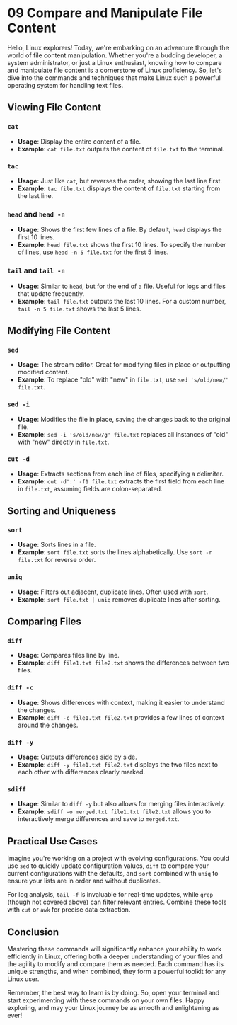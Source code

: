 # 09 Compare and Manipulate File Content

Hello, Linux explorers! Today, we're embarking on an adventure through the world of file content manipulation. Whether you're a budding developer, a system administrator, or just a Linux enthusiast, knowing how to compare and manipulate file content is a cornerstone of Linux proficiency. So, let's dive into the commands and techniques that make Linux such a powerful operating system for handling text files.

## Viewing File Content

### `cat`

- **Usage**: Display the entire content of a file.
- **Example**: `cat file.txt` outputs the content of `file.txt` to the terminal.

### `tac`

- **Usage**: Just like `cat`, but reverses the order, showing the last line first.
- **Example**: `tac file.txt` displays the content of `file.txt` starting from the last line.

### `head` and `head -n`

- **Usage**: Shows the first few lines of a file. By default, `head` displays the first 10 lines.
- **Example**: `head file.txt` shows the first 10 lines. To specify the number of lines, use `head -n 5 file.txt` for the first 5 lines.

### `tail` and `tail -n`

- **Usage**: Similar to `head`, but for the end of a file. Useful for logs and files that update frequently.
- **Example**: `tail file.txt` outputs the last 10 lines. For a custom number, `tail -n 5 file.txt` shows the last 5 lines.

## Modifying File Content

### `sed`

- **Usage**: The stream editor. Great for modifying files in place or outputting modified content.
- **Example**: To replace "old" with "new" in `file.txt`, use `sed 's/old/new/' file.txt`.

### `sed -i`

- **Usage**: Modifies the file in place, saving the changes back to the original file.
- **Example**: `sed -i 's/old/new/g' file.txt` replaces all instances of "old" with "new" directly in `file.txt`.

### `cut -d`

- **Usage**: Extracts sections from each line of files, specifying a delimiter.
- **Example**: `cut -d':' -f1 file.txt` extracts the first field from each line in `file.txt`, assuming fields are colon-separated.

## Sorting and Uniqueness

### `sort`

- **Usage**: Sorts lines in a file.
- **Example**: `sort file.txt` sorts the lines alphabetically. Use `sort -r file.txt` for reverse order.

### `uniq`

- **Usage**: Filters out adjacent, duplicate lines. Often used with `sort`.
- **Example**: `sort file.txt | uniq` removes duplicate lines after sorting.

## Comparing Files

### `diff`

- **Usage**: Compares files line by line.
- **Example**: `diff file1.txt file2.txt` shows the differences between two files.

### `diff -c`

- **Usage**: Shows differences with context, making it easier to understand the changes.
- **Example**: `diff -c file1.txt file2.txt` provides a few lines of context around the changes.

### `diff -y`

- **Usage**: Outputs differences side by side.
- **Example**: `diff -y file1.txt file2.txt` displays the two files next to each other with differences clearly marked.

### `sdiff`

- **Usage**: Similar to `diff -y` but also allows for merging files interactively.
- **Example**: `sdiff -o merged.txt file1.txt file2.txt` allows you to interactively merge differences and save to `merged.txt`.

## Practical Use Cases

Imagine you're working on a project with evolving configurations. You could use `sed` to quickly update configuration values, `diff` to compare your current configurations with the defaults, and `sort` combined with `uniq` to ensure your lists are in order and without duplicates.

For log analysis, `tail -f` is invaluable for real-time updates, while `grep` (though not covered above) can filter relevant entries. Combine these tools with `cut` or `awk` for precise data extraction.

## Conclusion

Mastering these commands will significantly enhance your ability to work efficiently in Linux, offering both a deeper understanding of your files and the agility to modify and compare them as needed. Each command has its unique strengths, and when combined, they form a powerful toolkit for any Linux user.

Remember, the best way to learn is by doing. So, open your terminal and start experimenting with these commands on your own files. Happy exploring, and may your Linux journey be as smooth and enlightening as ever!